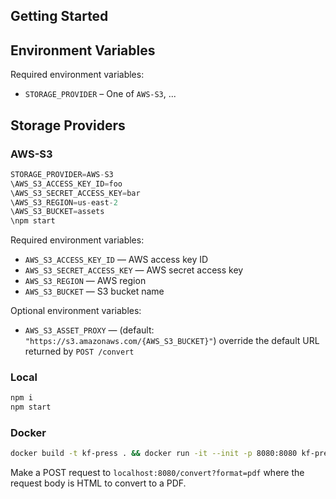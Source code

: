 ## Getting Started

## Environment Variables

Required environment variables:

- `STORAGE_PROVIDER` – One of `AWS-S3`, ...

## Storage Providers

### AWS-S3

```ts
STORAGE_PROVIDER=AWS-S3
\AWS_S3_ACCESS_KEY_ID=foo
\AWS_S3_SECRET_ACCESS_KEY=bar
\AWS_S3_REGION=us-east-2
\AWS_S3_BUCKET=assets
\npm start
```

Required environment variables:

- `AWS_S3_ACCESS_KEY_ID` — AWS access key ID
- `AWS_S3_SECRET_ACCESS_KEY` — AWS secret access key
- `AWS_S3_REGION` — AWS region
- `AWS_S3_BUCKET` — S3 bucket name

Optional environment variables:

- `AWS_S3_ASSET_PROXY` — (default: `"https://s3.amazonaws.com/{AWS_S3_BUCKET}"`) override the default URL returned by `POST /convert`

### Local

```ts
npm i
npm start
```

### Docker

```sh
docker build -t kf-press . && docker run -it --init -p 8080:8080 kf-press
```

Make a POST request to `localhost:8080/convert?format=pdf` where the request body is HTML to convert to a PDF.
